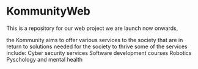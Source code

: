 # KommunityWeb
This is a repository for our web project we are launch now onwards, 

 the Kommunity aims to offer various services to the society 
 that are in return to solutions needed for the society to thrive
 some of the services include:
   Cyber security services
   Software development courses 
   Robotics
   Pyschology and mental health
